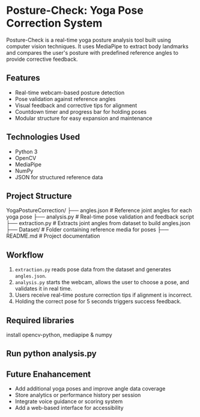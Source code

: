 # Posture-Check: Yoga Pose Correction System

Posture-Check is a real-time yoga posture analysis tool built using computer vision techniques. It uses MediaPipe to extract body landmarks and compares the user's posture with predefined reference angles to provide corrective feedback.

## Features

- Real-time webcam-based posture detection
- Pose validation against reference angles
- Visual feedback and corrective tips for alignment
- Countdown timer and progress bar for holding poses
- Modular structure for easy expansion and maintenance

## Technologies Used

- Python 3
- OpenCV
- MediaPipe
- NumPy
- JSON for structured reference data

## Project Structure

YogaPostureCorrection/
├── angles.json # Reference joint angles for each yoga pose
├── analysis.py # Real-time pose validation and feedback script
├── extraction.py # Extracts joint angles from dataset to build angles.json
├── Dataset/ # Folder containing reference media for poses
├── README.md # Project documentation

## Workflow

1. `extraction.py` reads pose data from the dataset and generates `angles.json`.
2. `analysis.py` starts the webcam, allows the user to choose a pose, and validates it in real time.
3. Users receive real-time posture correction tips if alignment is incorrect.
4. Holding the correct pose for 5 seconds triggers success feedback.

## Required libraries
install opencv-python, mediapipe & numpy

## Run python analysis.py

## Future Enahancement
- Add additional yoga poses and improve angle data coverage
- Store analytics or performance history per session
- Integrate voice guidance or scoring system
- Add a web-based interface for accessibility

